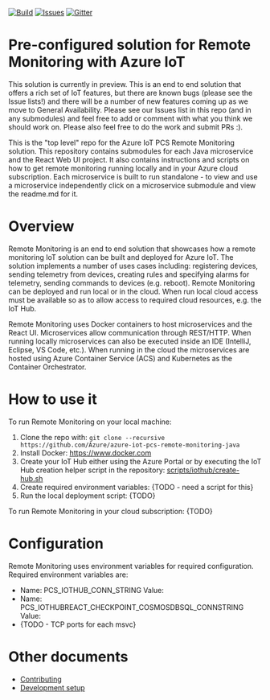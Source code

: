 [![Build][build-badge]][build-url]
[![Issues][issues-badge]][issues-url]
[![Gitter][gitter-badge]][gitter-url]

Pre-configured solution for Remote Monitoring with Azure IoT
============================================================

This solution is currently in preview. This is an end to end solution that offers
a rich set of IoT features, but there are known bugs (please see the Issue lists!) 
and there will be a number of new features coming up as we move to General 
Availability.  Please see our Issues list in this repo (and in any submodules) 
and feel free to add or comment with what you think we should work on.  Please 
also feel free to do the work and submit PRs :).

This is the "top level" repo for the Azure IoT PCS Remote Monitoring solution.
This repository contains submodules for each Java microservice and the
React Web UI project.  It also contains instructions and scripts on how to get
remote monitoring running locally and in your Azure cloud subscription.  Each
microservice is built to run standalone - to view and use a microservice
independently click on a microservice submodule and view the readme.md for it.

Overview
========

Remote Monitoring is an end to end solution that showcases how a remote
monitoring IoT solution can be built and deployed for Azure IoT.  The
solution implements a number of uses cases including: registering devices,
sending telemetry from devices, creating rules and specifying alarms
for telemetry, sending commands to devices (e.g. reboot).  Remote Monitoring
can be deployed and run local or in the cloud.  When run local cloud access
must be available so as to allow access to required cloud resources, e.g.
the IoT Hub.

Remote Monitoring uses Docker containers to host microservices and the
React UI.  Microservices allow communication through REST/HTTP.  When running
locally microservices can also be executed inside an IDE (IntelliJ, Eclipse,
VS Code, etc.).  When running in the cloud the microservices are hosted using
Azure Container Service (ACS) and Kubernetes as the Container Orchestrator.

How to use it
=============

To run Remote Monitoring on your local machine:
1. Clone the repo with:
   `git clone --recursive https://github.com/Azure/azure-iot-pcs-remote-monitoring-java`
2. Install Docker: https://www.docker.com
3. Create your IoT Hub either using the Azure Portal or by executing the IoT
   Hub creation helper script in the repository:
   [scripts/iothub/create-hub.sh](scripts/iothub/create-hub.sh)
4. Create required environment variables: {TODO - need a script for this}
5. Run the local deployment script: {TODO}

To run Remote Monitoring in your cloud subscription: {TODO}

Configuration
=============

Remote Monitoring uses environment variables for required configuration.
Required environment variables are:
- Name: PCS_IOTHUB_CONN_STRING
  Value: <Your IoT Hub Connection String>
- Name: PCS_IOTHUBREACT_CHECKPOINT_COSMOSDBSQL_CONNSTRING
  Value: <Your DocumentDb Connection String>
- {TODO - TCP ports for each msvc}


Other documents
===============

* [Contributing](CONTRIBUTING.md)
* [Development setup](DEVELOPMENT.md)


[build-badge]: https://img.shields.io/travis/Azure/azure-iot-pcs-remote-monitoring-java.svg
[build-url]: https://travis-ci.org/Azure/azure-iot-pcs-remote-monitoring-java
[issues-badge]: https://img.shields.io/github/issues/azure/azure-iot-pcs-remote-monitoring-java.svg
[issues-url]: https://github.com/azure/azure-iot-pcs-remote-monitoring-java/issues
[gitter-badge]: https://img.shields.io/gitter/room/azure/iot-solutions.js.svg
[gitter-url]: https://gitter.im/azure/iot-solutions
